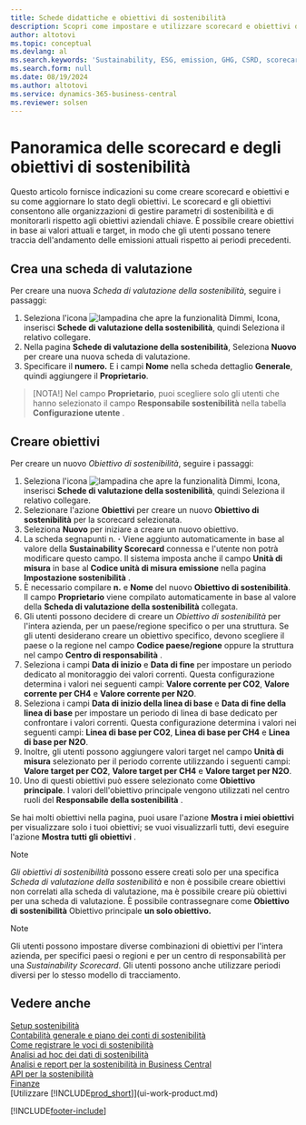 ```yaml
---
title: Schede didattiche e obiettivi di sostenibilità
description: Scopri come impostare e utilizzare scorecard e obiettivi di sostenibilità.
author: altotovi
ms.topic: conceptual
ms.devlang: al
ms.search.keywords: 'Sustainability, ESG, emission, GHG, CSRD, scorecard, goal, forecast, budget'
ms.search.form: null
ms.date: 08/19/2024
ms.author: altotovi
ms.service: dynamics-365-business-central
ms.reviewer: solsen
---
```


# <a name="sustainability-scorecards-and-goals-overview"></a>Panoramica delle scorecard e degli obiettivi di sostenibilità

Questo articolo fornisce indicazioni su come creare scorecard e obiettivi e su come aggiornare lo stato degli obiettivi. Le scorecard e gli obiettivi consentono alle organizzazioni di gestire parametri di sostenibilità e di monitorarli rispetto agli obiettivi aziendali chiave. È possibile creare obiettivi in base ai valori attuali e target, in modo che gli utenti possano tenere traccia dell'andamento delle emissioni attuali rispetto ai periodi precedenti.  

## <a name="create-a-scorecard"></a>Crea una scheda di valutazione

Per creare una nuova  *Scheda di valutazione della sostenibilità*, seguire i passaggi:

1. Seleziona l'icona ![lampadina che apre la funzionalità Dimmi](media/ui-search/search_small.png "Informazioni sull'operazione che si desidera eseguire"), Icona, inserisci **Schede di valutazione della sostenibilità**, quindi Seleziona il relativo collegare. 
2. Nella pagina  **Schede di valutazione della sostenibilità**, Seleziona **Nuovo** per creare una nuova scheda di valutazione.  
3. Specificare il **numero.** E i campi  **Nome** nella scheda dettaglio **Generale**, quindi aggiungere il  **Proprietario**. 

> [NOTA!] Nel campo  **Proprietario**, puoi scegliere solo gli utenti che hanno selezionato il campo  **Responsabile sostenibilità** nella tabella  **Configurazione utente** . 

## <a name="create-goals"></a>Creare obiettivi

Per creare un nuovo  *Obiettivo di sostenibilità*, seguire i passaggi:

1. Seleziona l'icona ![lampadina che apre la funzionalità Dimmi](media/ui-search/search_small.png "Informazioni sull'operazione che si desidera eseguire"), Icona, inserisci **Schede di valutazione della sostenibilità**, quindi Seleziona il relativo collegare.
2. Selezionare l'azione  **Obiettivi** per creare un nuovo  **Obiettivo di sostenibilità** per la scorecard selezionata.  
3. Seleziona **Nuovo** per iniziare a creare un nuovo obiettivo.
4. La scheda segnapunti n. **·** Viene aggiunto automaticamente in base al valore della  **Sustainability Scorecard** connessa e l'utente non potrà modificare questo campo. Il sistema imposta anche il campo  **Unità di misura** in base al  **Codice unità di misura emissione** nella pagina  **Impostazione sostenibilità** .  
5. È necessario compilare **n.** e **Nome** del nuovo **Obiettivo di sostenibilità**. Il campo  **Proprietario** viene compilato automaticamente in base al valore della  **Scheda di valutazione della sostenibilità** collegata.   
6. Gli utenti possono decidere di creare un  *Obiettivo di sostenibilità* per l'intera azienda, per un paese/regione specifico o per una struttura. Se gli utenti desiderano creare un obiettivo specifico, devono scegliere il paese o la regione nel campo  **Codice paese/regione** oppure la struttura nel campo  **Centro di responsabilità** .  
7. Seleziona i campi  **Data di inizio** e  **Data di fine** per impostare un periodo dedicato al monitoraggio dei valori correnti. Questa configurazione determina i valori nei seguenti campi: **Valore corrente per CO2**, **Valore corrente per CH4** e **Valore corrente per N2O**. 
8. Seleziona i campi  **Data di inizio della linea di base** e  **Data di fine della linea di base** per impostare un periodo di linea di base dedicato per confrontare i valori correnti. Questa configurazione determina i valori nei seguenti campi: **Linea di base per CO2**, **Linea di base per CH4** e **Linea di base per N2O**.
9. Inoltre, gli utenti possono aggiungere valori target nel campo  **Unità di misura** selezionato per il periodo corrente utilizzando i seguenti campi:  **Valore target per CO2**,  **Valore target per CH4** e  **Valore target per N2O**.   
10. Uno di questi obiettivi può essere selezionato come **Obiettivo principale**. I valori dell'obiettivo principale vengono utilizzati nel centro ruoli del  **Responsabile della sostenibilità** .  

Se hai molti obiettivi nella pagina, puoi usare l'azione  **Mostra i miei obiettivi** per visualizzare solo i tuoi obiettivi; se vuoi visualizzarli tutti, devi eseguire l'azione  **Mostra tutti gli obiettivi** .  

> [!NOTE]
> *Gli obiettivi di sostenibilità* possono essere creati solo per una specifica *Scheda di valutazione della sostenibilità* e non è possibile creare obiettivi non correlati alla scheda di valutazione, ma è possibile creare più obiettivi per una scheda di valutazione. È possibile contrassegnare come  **Obiettivo di sostenibilità** Obiettivo principale **un solo obiettivo.**

> [!NOTE]
> Gli utenti possono impostare diverse combinazioni di obiettivi per l'intera azienda, per specifici paesi o regioni e per un centro di responsabilità per una *Sustainability Scorecard*. Gli utenti possono anche utilizzare periodi diversi per lo stesso modello di tracciamento. 

## <a name="see-also"></a>Vedere anche

[Setup sostenibilità](finance-sustainability-setup.md)    
[Contabilità generale e piano dei conti di sostenibilità](finance-sustainability-accounts-ledger.md)    
[Come registrare le voci di sostenibilità](finance-sustainability-journal.md)    
[Analisi ad hoc dei dati di sostenibilità](ad-hoc-analysis-sustainability.md)    
[Analisi e report per la sostenibilità in Business Central](sustainability-reports.md)   
[API per la sostenibilità](/dynamics365/business-central/dev-itpro/api-sustainability/sustainability-api?toc=/dynamics365/business-central/toc.json)    
[Finanze](finance.md)    
[Utilizzare [!INCLUDE[prod_short](includes/prod_short.md)]](ui-work-product.md)    

[!INCLUDE[footer-include](includes/footer-banner.md)]
